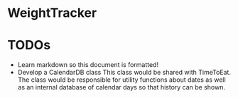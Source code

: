 # WeightTracker

# TODOs

* Learn markdown so this document is formatted!
* Develop a CalendarDB class
  This class would be shared with TimeToEat. The class would be responsible
  for utility functions about dates as well as an internal database of
  calendar days so that history can be shown.
